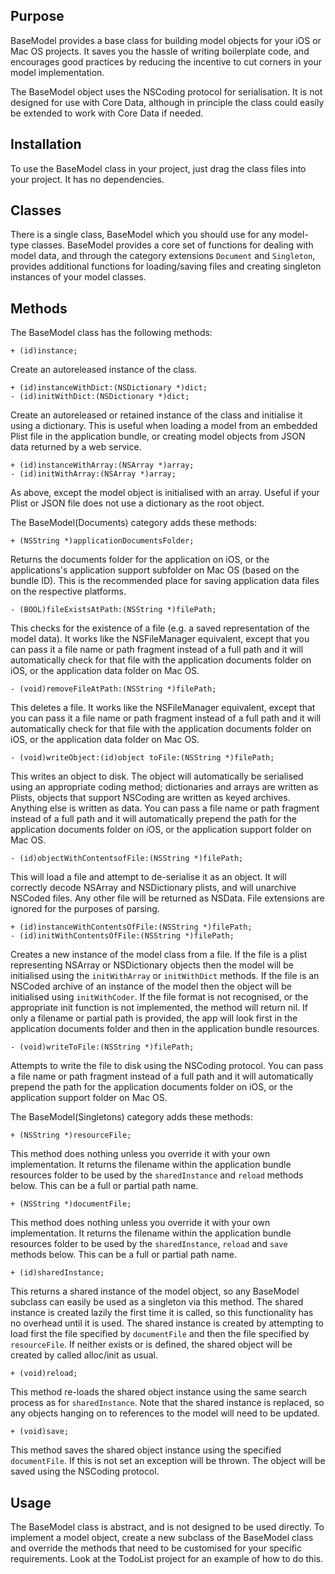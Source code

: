 Purpose
--------------

BaseModel provides a base class for building model objects for your iOS or Mac OS projects. It saves you the hassle of writing boilerplate code, and encourages good practices by reducing the incentive to cut corners in your model implementation.

The BaseModel object uses the NSCoding protocol for serialisation. It is not designed for use with Core Data, although in principle the class could easily be extended to work with Core Data if needed.


Installation
--------------

To use the BaseModel class in your project, just drag the class files into your project. It has no dependencies.


Classes
--------------

There is a single class, BaseModel which you should use for any model-type classes. BaseModel provides a core set of functions for dealing with model data, and through the category extensions `Document` and `Singleton`, provides additional functions for loading/saving files and creating singleton instances of your model classes.


Methods
---------------

The BaseModel class has the following methods:

	+ (id)instance;
	
Create an autoreleased instance of the class.
	
	+ (id)instanceWithDict:(NSDictionary *)dict;
	- (id)initWithDict:(NSDictionary *)dict;
	
Create an autoreleased or retained instance of the class and initialise it using a dictionary. This is useful when loading a model from an embedded Plist file in the application bundle, or creating model objects from JSON data returned by a web service.
	
	+ (id)instanceWithArray:(NSArray *)array;
	- (id)initWithArray:(NSArray *)array;
	
As above, except the model object is initialised with an array. Useful if your Plist or JSON file does not use a dictionary as the root object.

The BaseModel(Documents) category adds these methods:

	+ (NSString *)applicationDocumentsFolder;

Returns the documents folder for the application on iOS, or the applications's application support subfolder on Mac OS (based on the bundle ID). This is the recommended place for saving application data files on the respective platforms.

	- (BOOL)fileExistsAtPath:(NSString *)filePath;

This checks for the existence of a file (e.g. a saved representation of the model data). It works like the NSFileManager equivalent, except that you can pass it a file name or path fragment instead of a full path and it will automatically check for that file with the application documents folder on iOS, or the application data folder on Mac OS.

	- (void)removeFileAtPath:(NSString *)filePath;

This deletes a file. It works like the NSFileManager equivalent, except that you can pass it a file name or path fragment instead of a full path and it will automatically check for that file with the application documents folder on iOS, or the application data folder on Mac OS.

	- (void)writeObject:(id)object toFile:(NSString *)filePath;

This writes an object to disk. The object will automatically be serialised using an appropriate coding method; dictionaries and arrays are written as Plists, objects that support NSCoding are written as keyed archives. Anything else is written as data. You can pass a file name or path fragment instead of a full path and it will automatically prepend the path for the application documents folder on iOS, or the application support folder on Mac OS.

	- (id)objectWithContentsofFile:(NSString *)filePath;
	
This will load a file and attempt to de-serialise it as an object. It will correctly decode NSArray and NSDictionary plists, and will unarchive NSCoded files. Any other file will be returned as NSData. File extensions are ignored for the purposes of parsing.

	+ (id)instanceWithContentsOfFile:(NSString *)filePath;
	- (id)initWithContentsOfFile:(NSString *)filePath;
	
Creates a new instance of the model class from a file. If the file is a plist representing NSArray or NSDictionary objects then the model will be initialised using the `initWithArray` or `initWithDict` methods. If the file is an NSCoded archive of an instance of the model then the object will be initialised using `initWithCoder`. If the file format is not recognised, or the appropriate init function is not implemented, the method will return nil. If only a filename or partial path is provided, the app will look first in the application documents folder and then in the application bundle resources.

	- (void)writeToFile:(NSString *)filePath;

Attempts to write the file to disk using the NSCoding protocol. You can pass a file name or path fragment instead of a full path and it will automatically prepend the path for the application documents folder on iOS, or the application support folder on Mac OS.

The BaseModel(Singletons) category adds these methods:

	+ (NSString *)resourceFile;

This method does nothing unless you override it with your own implementation. It returns the filename within the application bundle resources folder to be used by the `sharedInstance` and `reload` methods below. This can be a full or partial path name.

	+ (NSString *)documentFile;

This method does nothing unless you override it with your own implementation. It returns the filename within the application bundle resources folder to be used by the `sharedInstance`, `reload` and `save` methods below. This can be a full or partial path name.

	+ (id)sharedInstance;

This returns a shared instance of the model object, so any BaseModel subclass can easily be used as a singleton via this method. The shared instance is created lazily the first time it is called, so this functionality has no overhead until it is used. The shared instance is created by attempting to load first the file specified by `documentFile` and then the file specified by `resourceFile`. If neither exists or is defined, the shared object will be created by called alloc/init as usual.

	+ (void)reload;

This method re-loads the shared object instance using the same search process as for `sharedInstance`. Note that the shared instance is replaced, so any objects hanging on to references to the model will need to be updated.

	+ (void)save;

This method saves the shared object instance using the specified `documentFile`. If this is not set an exception will be thrown. The object will be saved using the NSCoding protocol.


Usage
-----------

The BaseModel class is abstract, and is not designed to be used directly. To implement a model object, create a new subclass of the BaseModel class and override the methods that need to be customised for your specific requirements. Look at the TodoList project for an example of how to do this.